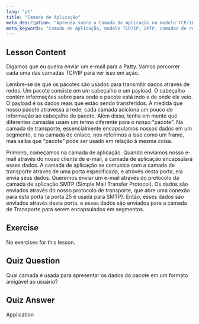 ```yaml
---
lang: "pt"
title: "Camada de Aplicação"
meta_description: "Aprenda sobre a Camada de Aplicação no modelo TCP/IP, como ela lida com dados para e-mail (SMTP) e seu papel na comunicação de rede. Entenda as camadas de rede."
meta_keywords: "Camada de Aplicação, modelo TCP/IP, SMTP, camadas de rede, rede Linux, tutorial para iniciantes, comunicação de rede"
---
```


## Lesson Content

Digamos que eu queira enviar um e-mail para a Patty. Vamos percorrer cada uma das camadas TCP/IP para ver isso em ação.

Lembre-se de que os pacotes são usados para transmitir dados através de redes. Um pacote consiste em um cabeçalho e um payload. O cabeçalho contém informações sobre para onde o pacote está indo e de onde ele veio. O payload é os dados reais que estão sendo transferidos. À medida que nosso pacote atravessa a rede, cada camada adiciona um pouco de informação ao cabeçalho do pacote. Além disso, tenha em mente que diferentes camadas usam um termo diferente para o nosso "pacote". Na camada de transporte, essencialmente encapsulamos nossos dados em um segmento, e na camada de enlace, nos referimos a isso como um frame, mas saiba que "pacote" pode ser usado em relação à mesma coisa.

Primeiro, começamos na camada de aplicação. Quando enviamos nosso e-mail através do nosso cliente de e-mail, a camada de aplicação encapsulará esses dados. A camada de aplicação se comunica com a camada de transporte através de uma porta especificada, e através desta porta, ela envia seus dados. Queremos enviar um e-mail através do protocolo da camada de aplicação SMTP (Simple Mail Transfer Protocol). Os dados são enviados através do nosso protocolo de transporte, que abre uma conexão para esta porta (a porta 25 é usada para SMTP). Então, esses dados são enviados através desta porta, e esses dados são enviados para a camada de Transporte para serem encapsulados em segmentos.

## Exercise

No exercises for this lesson.

## Quiz Question

Qual camada é usada para apresentar os dados do pacote em um formato amigável ao usuário?

## Quiz Answer

Application

